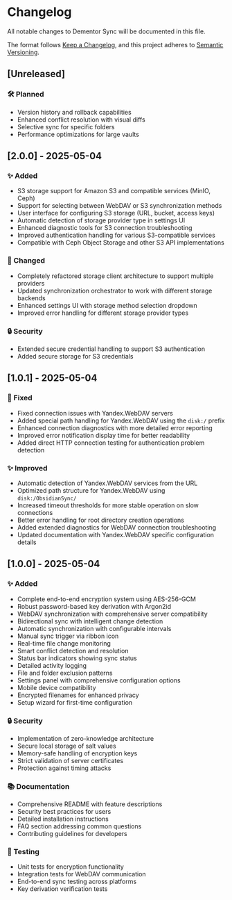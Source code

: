 # Changelog

All notable changes to Dementor Sync will be documented in this file.

The format follows [Keep a Changelog](https://keepachangelog.com/en/1.0.0/),
and this project adheres to [Semantic Versioning](https://semver.org/spec/v2.0.0.html).

## [Unreleased]
### 🛠️ Planned
- Version history and rollback capabilities
- Enhanced conflict resolution with visual diffs
- Selective sync for specific folders
- Performance optimizations for large vaults

## [2.0.0] - 2025-05-04

### ✨ Added
- S3 storage support for Amazon S3 and compatible services (MinIO, Ceph)
- Support for selecting between WebDAV or S3 synchronization methods
- User interface for configuring S3 storage (URL, bucket, access keys)
- Automatic detection of storage provider type in settings UI
- Enhanced diagnostic tools for S3 connection troubleshooting
- Improved authentication handling for various S3-compatible services
- Compatible with Ceph Object Storage and other S3 API implementations

### 🔄 Changed
- Completely refactored storage client architecture to support multiple providers
- Updated synchronization orchestrator to work with different storage backends
- Enhanced settings UI with storage method selection dropdown
- Improved error handling for different storage provider types

### 🔒 Security
- Extended secure credential handling to support S3 authentication
- Added secure storage for S3 credentials

## [1.0.1] - 2025-05-04

### 🐛 Fixed
- Fixed connection issues with Yandex.WebDAV servers
- Added special path handling for Yandex.WebDAV using the `disk:/` prefix
- Enhanced connection diagnostics with more detailed error reporting
- Improved error notification display time for better readability
- Added direct HTTP connection testing for authentication problem detection

### ✨ Improved
- Automatic detection of Yandex.WebDAV services from the URL
- Optimized path structure for Yandex.WebDAV using `disk:/ObsidianSync/`
- Increased timeout thresholds for more stable operation on slow connections
- Better error handling for root directory creation operations
- Added extended diagnostics for WebDAV connection troubleshooting
- Updated documentation with Yandex.WebDAV specific configuration details

## [1.0.0] - 2025-05-04

### ✨ Added
- Complete end-to-end encryption system using AES-256-GCM
- Robust password-based key derivation with Argon2id
- WebDAV synchronization with comprehensive server compatibility
- Bidirectional sync with intelligent change detection
- Automatic synchronization with configurable intervals
- Manual sync trigger via ribbon icon
- Real-time file change monitoring
- Smart conflict detection and resolution
- Status bar indicators showing sync status
- Detailed activity logging
- File and folder exclusion patterns
- Settings panel with comprehensive configuration options
- Mobile device compatibility
- Encrypted filenames for enhanced privacy
- Setup wizard for first-time configuration

### 🔒 Security
- Implementation of zero-knowledge architecture
- Secure local storage of salt values
- Memory-safe handling of encryption keys
- Strict validation of server certificates
- Protection against timing attacks

### 📚 Documentation
- Comprehensive README with feature descriptions
- Security best practices for users
- Detailed installation instructions
- FAQ section addressing common questions
- Contributing guidelines for developers

### 🧪 Testing
- Unit tests for encryption functionality
- Integration tests for WebDAV communication
- End-to-end sync testing across platforms
- Key derivation verification tests